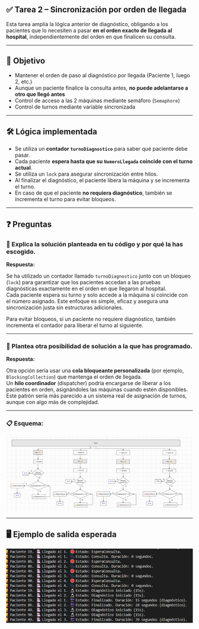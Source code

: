## ✅ Tarea 2 – Sincronización por orden de llegada

Esta tarea amplía la lógica anterior de diagnóstico, obligando a los pacientes que lo necesiten a pasar **en el orden exacto de llegada al hospital**, independientemente del orden en que finalicen su consulta.

---

## 🎯 Objetivo

- Mantener el orden de paso al diagnóstico por llegada (Paciente 1, luego 2, etc.)
- Aunque un paciente finalice la consulta antes, **no puede adelantarse a otro que llegó antes**
- Control de acceso a las 2 máquinas mediante semáforo (`Semaphore`)
- Control de turnos mediante variable sincronizada

---

## 🛠️ Lógica implementada

- Se utiliza un **contador `turnoDiagnostico`** para saber qué paciente debe pasar.
- Cada paciente **espera hasta que su `NumeroLlegada` coincide con el turno actual**.
- Se utiliza un `lock` para asegurar sincronización entre hilos.
- Al finalizar el diagnóstico, el paciente libera la máquina y se incrementa el turno.
- En caso de que el paciente **no requiera diagnóstico**, también se incrementa el turno para evitar bloqueos.

---

## ❓ Preguntas

### 🔸 Explica la solución planteada en tu código y por qué la has escogido.

**Respuesta:**

Se ha utilizado un contador llamado `turnoDiagnostico` junto con un bloqueo (`lock`) para garantizar que los pacientes accedan a las pruebas diagnósticas exactamente en el orden en que llegaron al hospital.  
Cada paciente espera su turno y solo accede a la máquina si coincide con el número asignado. Este enfoque es simple, eficaz y asegura una sincronización justa sin estructuras adicionales.

Para evitar bloqueos, si un paciente no requiere diagnóstico, también incrementa el contador para liberar el turno al siguiente.

---

### 🔸 Plantea otra posibilidad de solución a la que has programado.

**Respuesta:**

Otra opción sería usar una **cola bloqueante personalizada** (por ejemplo, `BlockingCollection`) que mantenga el orden de llegada.  
Un **hilo coordinador** (dispatcher) podría encargarse de liberar a los pacientes en orden, asignándoles las máquinas cuando estén disponibles.  
Este patrón sería más parecido a un sistema real de asignación de turnos, aunque con algo más de complejidad.

---

### 📋 Esquema:

![alt text](image.png)

---

## 🖥️ Ejemplo de salida esperada

![alt text](image-1.png)